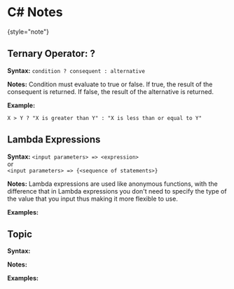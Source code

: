 # C# Notes

{style="note"}

## Ternary Operator: ?
**Syntax:** `condition ? consequent : alternative`

**Notes:** Condition must evaluate to true or false. If true, the result of the consequent is returned.  If false, the 
result of the alternative is returned.

**Example:**
```
X > Y ? "X is greater than Y" : "X is less than or equal to Y"
```

## Lambda Expressions
**Syntax:** 
`<input parameters> => <expression>`  
or  
`<input parameters> => {<sequence of statements>}`

**Notes:**
Lambda expressions are used like anonymous functions, with the difference that in Lambda expressions you don't need to
specify the type of the value that you input thus making it more flexible to use.

**Examples:**

## Topic
**Syntax:**

**Notes:**

**Examples:** 